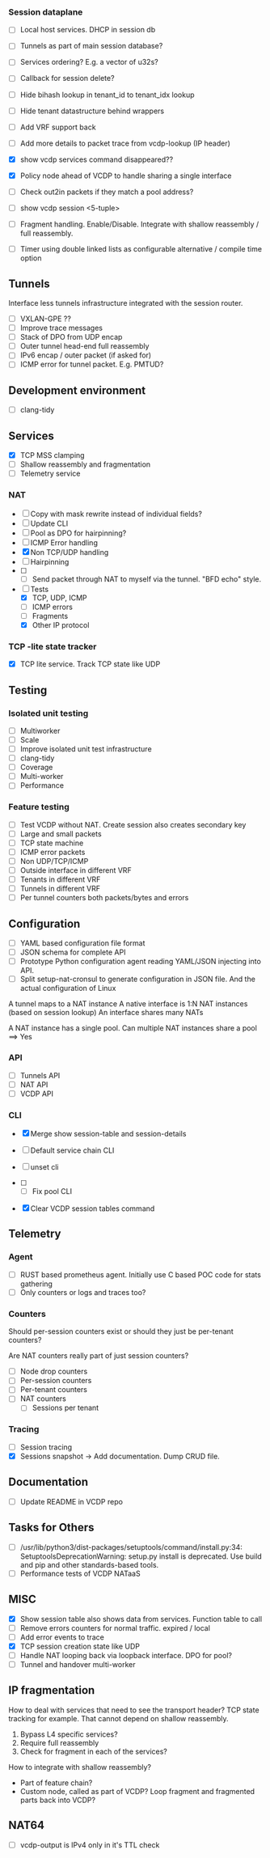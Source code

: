 ### Session dataplane
- [ ] Local host services. DHCP in session db
- [ ] Tunnels as part of main session database?
- [ ] Services ordering? E.g. a vector of u32s?
- [ ] Callback for session delete?
- [ ] Hide bihash lookup in tenant_id to tenant_idx lookup
- [ ] Hide tenant datastructure behind wrappers
- [ ] Add VRF support back
- [ ] Add more details to packet trace from vcdp-lookup (IP header)
- [x] show vcdp services command disappeared??
- [x] Policy node ahead of VCDP to handle sharing a single interface
- [ ] Check out2in packets if they match a pool address?
- [ ] show vcdp session <5-tuple>
- [ ] Fragment handling. Enable/Disable. Integrate with shallow reassembly / full reassembly.
- [ ] Timer using double linked lists as configurable alternative / compile time option


## Tunnels
Interface less tunnels infrastructure integrated with the session router.

- [ ] VXLAN-GPE ??
- [ ] Improve trace messages
- [ ] Stack of DPO from UDP encap
- [ ] Outer tunnel head-end full reassembly
- [ ] IPv6 encap / outer packet (if asked for)
- [ ] ICMP error for tunnel packet. E.g. PMTUD?

## Development environment
- [ ] clang-tidy

## Services

- [x] TCP MSS clamping
- [ ] Shallow reassembly and fragmentation
- [ ] Telemetry service

### NAT
- [ ] Copy with mask rewrite instead of individual fields?
- [ ] Update CLI
- [ ] Pool as DPO for hairpinning?
- [ ] ICMP Error handling
- [x] Non TCP/UDP handling
- [ ] Hairpinning
- [ ] - [ ] Send packet through NAT to myself via the tunnel. "BFD echo" style.
- [ ] Tests
	- [x] TCP, UDP, ICMP
	- [ ] ICMP errors
	- [ ] Fragments
	- [x] Other IP protocol

### TCP -lite state tracker
-[x] TCP lite service. Track TCP state like UDP

## Testing
### Isolated unit testing
- [ ] Multiworker
- [ ] Scale
- [ ] Improve isolated unit test infrastructure
- [ ] clang-tidy
- [ ] Coverage
- [ ] Multi-worker
- [ ] Performance

### Feature testing
- [ ] Test VCDP without NAT. Create session also creates secondary key
- [ ] Large and small packets
- [ ] TCP state machine
- [ ] ICMP error packets
- [ ] Non UDP/TCP/ICMP
- [ ] Outside interface in different VRF
- [ ] Tenants in different VRF
- [ ] Tunnels in different VRF
- [ ] Per tunnel counters both packets/bytes and errors

## Configuration
- [ ] YAML based configuration file format
- [ ] JSON schema for complete API
- [ ] Prototype Python configuration agent reading YAML/JSON injecting into API.
- [ ] Split setup-nat-cronsul to generate configuration in JSON file. And the actual configuration of Linux

A tunnel maps to a NAT instance
A native interface is 1:N NAT instances (based on session lookup)
An interface shares many NATs

A NAT instance has a single pool.
Can multiple NAT instances share a pool ==> Yes

### API
- [ ] Tunnels API
- [ ] NAT API
- [ ] VCDP API

### CLI
- [x] Merge show session-table and session-details
- [ ] Default service chain CLI
- [ ] unset cli
- [ ] - [ ] Fix pool CLI
- [x] Clear VCDP session tables command


## Telemetry
### Agent
- [ ] RUST based prometheus agent. Initially use C based POC code for stats gathering
- [ ] Only counters or logs and traces too?

### Counters
Should per-session counters exist or should they just be per-tenant counters?

Are NAT counters really part of just session counters?

- [ ]  Node drop counters
- [ ] Per-session counters
- [ ] Per-tenant counters
- [ ] NAT counters
	- [ ] Sessions per tenant

### Tracing
- [ ] Session tracing
- [x] Sessions snapshot -> Add documentation. Dump CRUD file.

## Documentation
- [ ] Update README in VCDP repo

## Tasks for Others
- [ ] /usr/lib/python3/dist-packages/setuptools/command/install.py:34: SetuptoolsDeprecationWarning: setup.py install is deprecated. Use build and pip and other standards-based tools.
- [ ] Performance tests of VCDP NATaaS

## MISC
- [x] Show session table also shows data from services. Function table to call
- [ ] Remove errors counters for normal traffic. expired / local
- [ ] Add error events to trace
- [x] TCP session creation state like UDP
- [ ] Handle NAT looping back via loopback interface. DPO for pool?
- [ ] Tunnel and handover multi-worker

## IP fragmentation

How to deal with services that need to see the transport header? TCP state tracking for example.
That cannot depend on shallow reassembly.
1. Bypass L4 specific services?
2. Require full reassembly
3. Check for fragment in each of the services?

How to integrate with shallow reassembly?
- Part of feature chain?
- Custom node, called as part of VCDP? Loop fragment and fragmented parts back into VCDP?

## NAT64

- [ ] vcdp-output is IPv4 only in it's TTL check